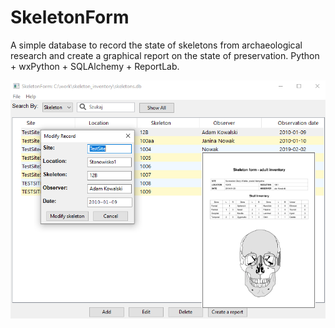 # SkeletonForm
A simple database to record the state of skeletons from archaeological research and create a graphical report on the state of preservation.
Python + wxPython + SQLAlchemy + ReportLab.

![Screen](/doc/screen.png)
